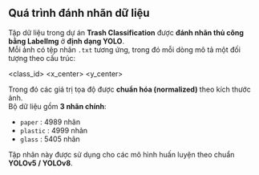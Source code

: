 ##  Quá trình đánh nhãn dữ liệu

Tập dữ liệu trong dự án **Trash Classification** được **đánh nhãn thủ công bằng LabelImg** ở **định dạng YOLO**.  
Mỗi ảnh có tệp nhãn `.txt` tương ứng, trong đó mỗi dòng mô tả một đối tượng theo cấu trúc:

<class_id> <x_center> <y_center> <width> <height>

Trong đó các giá trị tọa độ được **chuẩn hóa (normalized)** theo kích thước ảnh.  
Bộ dữ liệu gồm **3 nhãn chính**:

-  `paper` : 4989 nhãn
-  `plastic` : 4999 nhãn
-  `glass` : 5405 nhãn

Tập nhãn này được sử dụng cho các mô hình huấn luyện theo chuẩn **YOLOv5 / YOLOv8**.
